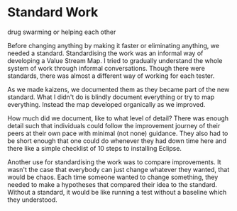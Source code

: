 # Standard Work

drug swarming or helping each other 

Before changing anything by making it faster or eliminating anything, we needed a standard. 
Standardising the work was an informal way of developing a Value Stream Map. 
I tried to gradually understand the whole system of work through informal conversations. 
Though there were standards, there was almost a different way of working for each tester. 

As we made kaizens, we documented them as they became part of the new standard. 
What I didn't do is blindly document everything or try to map everything.
Instead the map developed organically as we improved.

How much did we document, like to what level of detail?
There was enough detail such that individuals could follow the improvement journey of their peers at their own pace with minimal (not none) guidance. 
They also had to be short enough that one could do whenever they had down time here and there like a simple checklist of 10 steps to installing Eclipse. 

Another use for standardising the work was to compare improvements. 
It wasn't the case that everybody can just change whatever they wanted, that would be chaos. 
Each time someone wanted to change something, they needed to make a hypotheses that compared their idea to the  standard. 
Without a standard, it would be like running a test without a baseline which they understood.